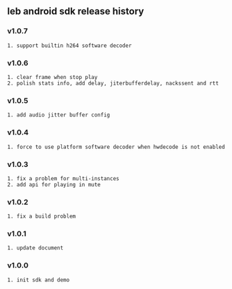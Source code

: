 ## leb android sdk release history

### v1.0.7
    1. support builtin h264 software decoder

### v1.0.6
    1. clear frame when stop play
    2. polish stats info, add delay, jiterbufferdelay, nackssent and rtt

### v1.0.5
    1. add audio jitter buffer config

### v1.0.4
    1. force to use platform software decoder when hwdecode is not enabled

### v1.0.3
    1. fix a problem for multi-instances
    2. add api for playing in mute

### v1.0.2
    1. fix a build problem

### v1.0.1
    1. update document

### v1.0.0
    1. init sdk and demo
